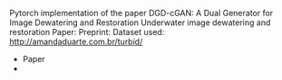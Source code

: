 Pytorch implementation of the paper DGD-cGAN: A Dual Generator for Image Dewatering and Restoration
Underwater image dewatering and restoration
Paper:
Preprint:
Dataset used: http://amandaduarte.com.br/turbid/
<ul>
  <li> Paper
    <li>
      </ul>
   

